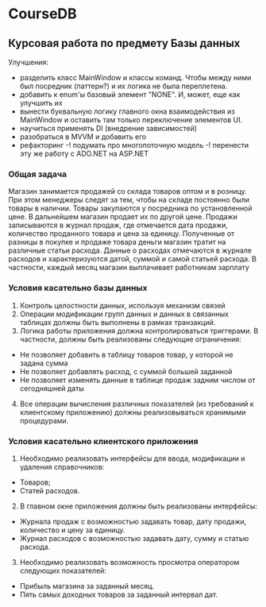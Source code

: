 # CourseDB
## Курсовая работа по предмету Базы данных

Улучшения:
 - разделить класс MainWindow и классы команд. Чтобы между ними был посредник (паттерн?) и их логика не была переплетена.
 - добавить к enum'ы базовый элемент "NONE". И, может, еще как улучшить их
 - вынести буквальную логику главного окна взаимодействия из MainWindow и оставить там только переключение элементов UI.
 - научиться применять DI (внедрение зависимостей)
 - разобраться в MVVM и добавить его
 - рефакторинг
 -! подумать про многопоточную модель
 -! перенести эту же работу с ADO.NET на ASP.NET

### Общая задача
Магазин занимается продажей со склада товаров оптом и в розницу. При этом менеджеры следят за тем, чтобы на складе постоянно были товары в наличии. Товары закупаются у посредника по установленной цене.
В дальнейшем магазин продает их по другой цене. Продажи записываются в журнал продаж, где отмечается дата продажи, количество проданного товара и цена за единицу.
Полученные от разницы в покупке и продаже товара деньги магазин тратит на различные статьи расхода. Данные о расходах отмечаются в журнале расходов и характеризуются датой, суммой и самой статьей расхода.
В частности, каждый месяц магазин выплачивает работникам зарплату

### Условия касательно базы данных
1.	Контроль целостности данных, используя механизм связей
2.	Операции модификации групп данных и данных в связанных таблицах должны быть выполнены в рамках транзакций.
3.	Логика работы приложения должна контролироваться триггерами. В частности, должны быть реализованы следующие ограничения:
 - Не позволяет добавить в таблицу товаров товар, у которой не задана сумма
 - Не позволяет добавлять расход, с суммой большей заданной
 - Не позволяет изменять данные в таблице продаж задним числом от сегодняшней даты
4.	Все операции вычисления различных показателей (из требований к клиентскому приложению) должны реализовываться хранимыми процедурами.

### Условия касательно клиентского приложения
1.	Необходимо реализовать интерфейсы для ввода, модификации и удаления справочников:
 - Товаров;
 - Статей расходов.
2.	В главном окне приложения должны быть реализованы интерфейсы:
 - Журнала продаж с возможностью задавать товар, дату продажи, количество и цену за единицу.
 - Журнал расходов с возможностью задавать дату, сумму и статью расхода.
3.	Необходимо реализовать возможность просмотра оператором следующих показателей:
 - Прибыль магазина за заданный месяц.
 - Пять самых доходных товаров за заданный интервал дат.
